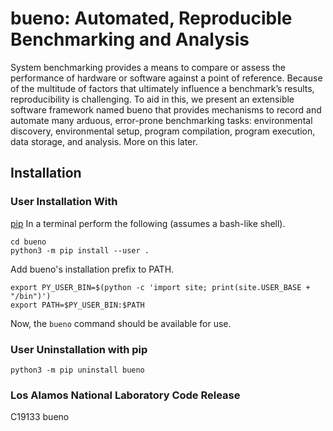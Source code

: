 # bueno: Automated, Reproducible Benchmarking and Analysis
System benchmarking provides a means to compare or assess the performance of
hardware or software against a point of reference. Because of the multitude of
factors that ultimately influence a benchmark’s results, reproducibility is
challenging. To aid in this, we present an extensible software framework named
bueno that provides mechanisms to record and automate many arduous, error-prone
benchmarking tasks: environmental discovery, environmental setup, program
compilation, program execution, data storage, and analysis. More on this later.

## Installation

### User Installation With
[pip](https://docs.python.org/3/installing/index.html)
In a terminal perform the following (assumes a bash-like shell).
```
cd bueno
python3 -m pip install --user .
```
Add bueno's installation prefix to PATH.
```
export PY_USER_BIN=$(python -c 'import site; print(site.USER_BASE + "/bin")')
export PATH=$PY_USER_BIN:$PATH
```
Now, the `bueno` command should be available for use.

### User Uninstallation with pip
```
python3 -m pip uninstall bueno
```

### Los Alamos National Laboratory Code Release
C19133 bueno
